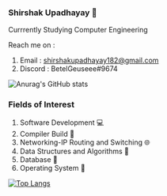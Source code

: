 ### Shirshak Upadhayay 👋

 Currrently Studying Computer Engineering <br />
 
 Reach me on : <br />
 1) Email : shirshakupadhayay182@gmail.com
 2) Discord : BetelGeuseee#9674 
              
![Anurag's GitHub stats](https://github-readme-stats.vercel.app/api?username=BetelGeuseee&show_icons=true&theme=radical)

### Fields of Interest 
1) Software Development 💻 
2) Compiler Build  🔨
3) Networking-IP Routing and Switching 🌐
4) Data Structures and Algorithms 📃
5) Database 📙
6) Operating System 🐧 

[![Top Langs](https://github-readme-stats.vercel.app/api/top-langs/?username=BetelGeuseee&langs_count=8)](https://github.com/BetelGeuseee/github-readme-stats)
